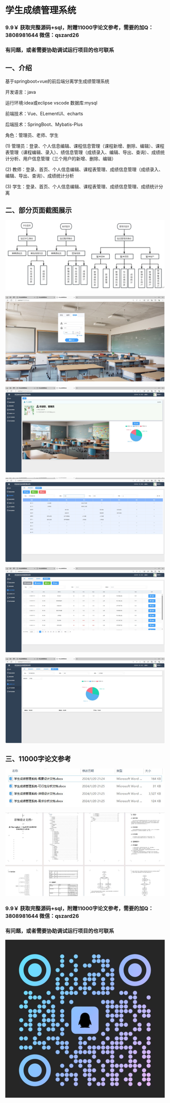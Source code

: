 # 学生成绩管理系统

### 9.9￥ 获取完整源码+sql，附赠11000字论文参考，需要的加Q：3808981644 微信：qszard26
### 有问题，或者需要协助调试运行项目的也可联系

## 一、介绍

基于springboot+vue的前后端分离学生成绩管理系统

开发语言：java

运行环境:idea或eclipse vscode 数据库:mysql

前端技术：Vue、ELementUI、echarts

后端技术：SpringBoot、Mybatis-Plus

角色：管理员、老师、学生

(1) 管理员：登录、个人信息编辑、课程信息管理（课程新增、删除、编辑）、课程表管理（课程编辑、录入）、绩信息管理（成绩录入、编辑、导出、查询）、成绩统计分析、用户信息管理（三个用户的新增、删除、编辑）

(2) 教师：登录、首页、个人信息编辑、课程表管理、成绩信息管理（成绩录入、编辑、导出、查询）、成绩统计分析

(3) 学生：登录、首页、个人信息编辑、课程表管理、成绩信息管理、成绩统计分离

## 二、部分页面截图展示

![img_3.png](imgs/img_3.png)

![img_4.png](imgs/img_4.png)

![img_5.png](imgs/img_5.png)

![img_6.png](imgs/img_6.png)

![img_7.png](imgs/img_7.png)

![img_8.png](imgs/img_8.png)

## 三、11000字论文参考

![img_1.png](imgs/img_1.png)

![img_2.png](imgs/img_2.png)


### 9.9￥ 获取完整源码+sql，附赠11000字论文参考，需要的加Q：3808981644 微信：qszard26
### 有问题，或者需要协助调试运行项目的也可联系

![img.png](imgs/img.png)

